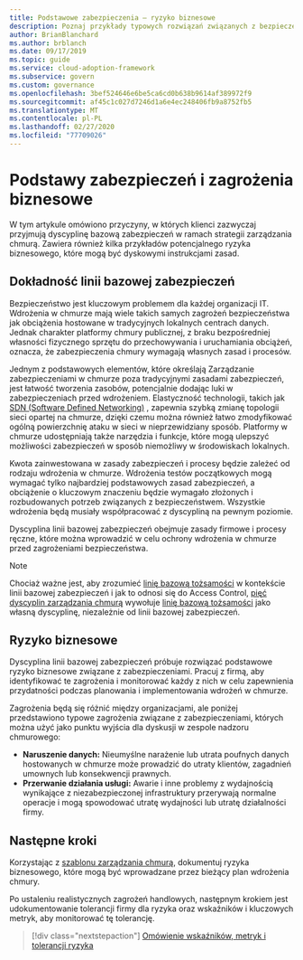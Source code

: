 ```yaml
---
title: Podstawowe zabezpieczenia — ryzyko biznesowe
description: Poznaj przykłady typowych rozwiązań związanych z bezpieczeństwem w ramach strategii nadzoru chmurowego i zobacz, jak to zrobić.
author: BrianBlanchard
ms.author: brblanch
ms.date: 09/17/2019
ms.topic: guide
ms.service: cloud-adoption-framework
ms.subservice: govern
ms.custom: governance
ms.openlocfilehash: 3bef524646e6be5ca6cd0b638b9614af389972f9
ms.sourcegitcommit: af45c1c027d7246d1a6e4ec248406fb9a8752fb5
ms.translationtype: MT
ms.contentlocale: pl-PL
ms.lasthandoff: 02/27/2020
ms.locfileid: "77709026"
---
```

# <a name="security-baseline-motivations-and-business-risks"></a>Podstawy zabezpieczeń i zagrożenia biznesowe

W tym artykule omówiono przyczyny, w których klienci zazwyczaj przyjmują dyscyplinę bazową zabezpieczeń w ramach strategii zarządzania chmurą. Zawiera również kilka przykładów potencjalnego ryzyka biznesowego, które mogą być dyskowymi instrukcjami zasad.

<!-- markdownlint-disable MD026 -->

## <a name="security-baseline-relevancy"></a>Dokładność linii bazowej zabezpieczeń

Bezpieczeństwo jest kluczowym problemem dla każdej organizacji IT. Wdrożenia w chmurze mają wiele takich samych zagrożeń bezpieczeństwa jak obciążenia hostowane w tradycyjnych lokalnych centrach danych. Jednak charakter platformy chmury publicznej, z braku bezpośredniej własności fizycznego sprzętu do przechowywania i uruchamiania obciążeń, oznacza, że zabezpieczenia chmury wymagają własnych zasad i procesów.

Jednym z podstawowych elementów, które określają Zarządzanie zabezpieczeniami w chmurze poza tradycyjnymi zasadami zabezpieczeń, jest łatwość tworzenia zasobów, potencjalnie dodając luki w zabezpieczeniach przed wdrożeniem. Elastyczność technologii, takich jak [SDN (Software Defined Networking)](../../decision-guides/software-defined-network/index.md) , zapewnia szybką zmianę topologii sieci opartej na chmurze, dzięki czemu można również łatwo zmodyfikować ogólną powierzchnię ataku w sieci w nieprzewidziany sposób. Platformy w chmurze udostępniają także narzędzia i funkcje, które mogą ulepszyć możliwości zabezpieczeń w sposób niemożliwy w środowiskach lokalnych.

Kwota zainwestowana w zasady zabezpieczeń i procesy będzie zależeć od rodzaju wdrożenia w chmurze. Wdrożenia testów początkowych mogą wymagać tylko najbardziej podstawowych zasad zabezpieczeń, a obciążenie o kluczowym znaczeniu będzie wymagało złożonych i rozbudowanych potrzeb związanych z bezpieczeństwem. Wszystkie wdrożenia będą musiały współpracować z dyscypliną na pewnym poziomie.

Dyscyplina linii bazowej zabezpieczeń obejmuje zasady firmowe i procesy ręczne, które można wprowadzić w celu ochrony wdrożenia w chmurze przed zagrożeniami bezpieczeństwa.

> [!NOTE]
>Chociaż ważne jest, aby zrozumieć [linię bazową tożsamości](../identity-baseline/index.md) w kontekście linii bazowej zabezpieczeń i jak to odnosi się do Access Control, [pięć dyscyplin zarządzania chmurą](../index.md) wywołuje [linię bazową tożsamości](../identity-baseline/index.md) jako własną dyscyplinę, niezależnie od linii bazowej zabezpieczeń.

## <a name="business-risk"></a>Ryzyko biznesowe

Dyscyplina linii bazowej zabezpieczeń próbuje rozwiązać podstawowe ryzyko biznesowe związane z zabezpieczeniami. Pracuj z firmą, aby identyfikować te zagrożenia i monitorować każdy z nich w celu zapewnienia przydatności podczas planowania i implementowania wdrożeń w chmurze.

Zagrożenia będą się różnić między organizacjami, ale poniżej przedstawiono typowe zagrożenia związane z zabezpieczeniami, których można użyć jako punktu wyjścia dla dyskusji w zespole nadzoru chmurowego:

- **Naruszenie danych:** Nieumyślne narażenie lub utrata poufnych danych hostowanych w chmurze może prowadzić do utraty klientów, zagadnień umownych lub konsekwencji prawnych.
- **Przerwanie działania usługi:** Awarie i inne problemy z wydajnością wynikające z niezabezpieczonej infrastruktury przerywają normalne operacje i mogą spowodować utratę wydajności lub utratę działalności firmy.

## <a name="next-steps"></a>Następne kroki

Korzystając z [szablonu zarządzania chmurą](./template.md), dokumentuj ryzyka biznesowego, które mogą być wprowadzane przez bieżący plan wdrożenia chmury.

Po ustaleniu realistycznych zagrożeń handlowych, następnym krokiem jest udokumentowanie tolerancji firmy dla ryzyka oraz wskaźników i kluczowych metryk, aby monitorować tę tolerancję.

> [!div class="nextstepaction"]
> [Omówienie wskaźników, metryk i tolerancji ryzyka](./metrics-tolerance.md)
